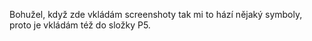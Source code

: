  Bohužel, když zde vkládám screenshoty tak mi to hází nějaký symboly, proto je vkládám též do složky P5.
